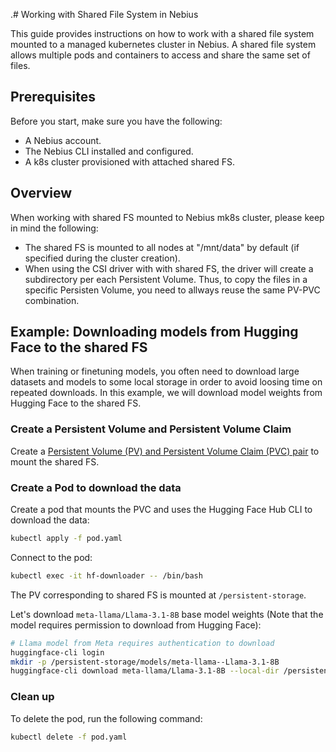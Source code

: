 .# Working with Shared File System in Nebius

This guide provides instructions on how to work with a shared file system mounted to a managed kubernetes cluster in Nebius. A shared file system allows multiple pods and containers to access and share the same set of files.

## Prerequisites

Before you start, make sure you have the following:
- A Nebius account.
- The Nebius CLI installed and configured.
- A k8s cluster provisioned with attached shared FS.

## Overview

When working with shared FS mounted to Nebius mk8s cluster, please keep in mind the following:
- The shared FS is mounted to all nodes at "/mnt/data" by default (if specified during the cluster creation).
- When using the CSI driver with with shared FS, the driver will create a subdirectory per each Persistent Volume. Thus, to copy the files in a specific Persisten Volume, you need to allways reuse the same PV-PVC combination.

## Example: Downloading models from Hugging Face to the shared FS

When training or finetuning models, you often need to download large datasets and models to some local storage in order to avoid loosing time on repeated downloads. In this example, we will download model weights from Hugging Face to the shared FS.

### Create a Persistent Volume and Persistent Volume Claim

Create a [Persistent Volume (PV) and Persistent Volume Claim (PVC) pair](../shared-filesystem-mount/README.md) to mount the shared FS.

### Create a Pod to download the data

Create a pod that mounts the PVC and uses the Hugging Face Hub CLI to download the data:
```bash
kubectl apply -f pod.yaml
```
Connect to the pod:
```bash
kubectl exec -it hf-downloader -- /bin/bash
```
The PV corresponding to shared FS is mounted at `/persistent-storage`.

Let's download `meta-llama/Llama-3.1-8B` base model weights (Note that the model requires permission to download from Hugging Face):
```bash
# Llama model from Meta requires authentication to download
huggingface-cli login
mkdir -p /persistent-storage/models/meta-llama--Llama-3.1-8B
huggingface-cli download meta-llama/Llama-3.1-8B --local-dir /persistent-storage/models/meta-llama--Llama-3.1-8B --exclude="original/*"
```

### Clean up

To delete the pod, run the following command:
```bash
kubectl delete -f pod.yaml
```
